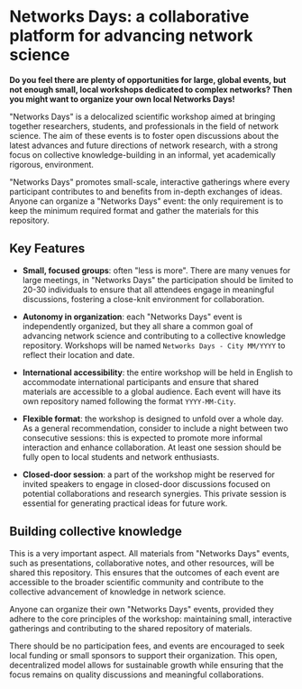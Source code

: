 # Networks Days: a collaborative platform for advancing network science

**Do you feel there are plenty of opportunities for large, global events, but not enough small, local workshops dedicated to complex networks? Then you might want to organize your own local Networks Days!**

"Networks Days" is a delocalized scientific workshop aimed at bringing together researchers, students, and professionals in the field of network science. The aim of these events is to foster open discussions about the latest advances and future directions of network research, with a strong focus on collective knowledge-building in an informal, yet academically rigorous, environment.

"Networks Days" promotes small-scale, interactive gatherings where every participant contributes to and benefits from in-depth exchanges of ideas. Anyone can organize a "Networks Days" event: the only requirement is to keep the minimum required format and gather the materials for this repository.

## Key Features

- **Small, focused groups**: often "less is more". There are many venues for large meetings, in "Networks Days" the participation should be limited to 20-30 individuals to ensure that all attendees engage in meaningful discussions, fostering a close-knit environment for collaboration.
  
- **Autonomy in organization**: each "Networks Days" event is independently organized, but they all share a common goal of advancing network science and contributing to a collective knowledge repository. Workshops will be named `Networks Days - City MM/YYYY` to reflect their location and date.

- **International accessibility**: the entire workshop will be held in English to accommodate international participants and ensure that shared materials are accessible to a global audience. Each event will have its own repository named following the format `YYYY-MM-City`.

- **Flexible format**: the workshop is designed to unfold over a whole day. As a general recommendation, consider to include a night between two consecutive sessions: this is expected to promote more informal interaction and enhance collaboration. At least one session should be fully open to local students and network enthusiasts. 

- **Closed-door session**: a part of the workshop might be reserved for invited speakers to engage in closed-door discussions focused on potential collaborations and research synergies. This private session is essential for generating practical ideas for future work.


## Building collective knowledge

This is a very important aspect. All materials from "Networks Days" events, such as presentations, collaborative notes, and other resources, will be shared this repository. This ensures that the outcomes of each event are accessible to the broader scientific community and contribute to the collective advancement of knowledge in network science.

Anyone can organize their own "Networks Days" events, provided they adhere to the core principles of the workshop: maintaining small, interactive gatherings and contributing to the shared repository of materials. 

There should be no participation fees, and events are encouraged to seek local funding or small sponsors to support their organization. This open, decentralized model allows for sustainable growth while ensuring that the focus remains on quality discussions and meaningful collaborations.

